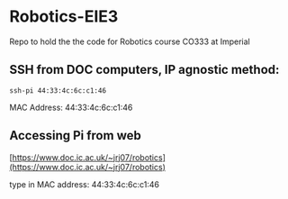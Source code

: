 # Robotics-EIE3
Repo to hold the the code for Robotics course CO333 at Imperial

## SSH from DOC computers, IP agnostic method:
`ssh-pi 44:33:4c:6c:c1:46`

MAC Address: 44:33:4c:6c:c1:46

## Accessing Pi from web
[https://www.doc.ic.ac.uk/~jrj07/robotics](https://www.doc.ic.ac.uk/~jrj07/robotics)

type in MAC address: 44:33:4c:6c:c1:46
